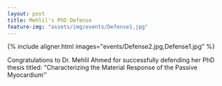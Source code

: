 ```yaml
---
layout: post
title: Mehlil's PhD Defense
feature-img: "assets/img/events/Defense1.jpg"
---
```


{% include aligner.html images="events/Defense2.jpg,Defense1.jpg" %}

Congratulations to Dr. Mehlil Ahmed for successfully defending her PhD thesis titled: "Characterizing the Material Response of the Passive Myocardium''


